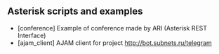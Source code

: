 Asterisk scripts and examples
-----

* [conference] Example of conference made by ARI (Asterisk REST Interface)
* [ajam_client] AJAM client for project http://bot.subnets.ru/telegram

